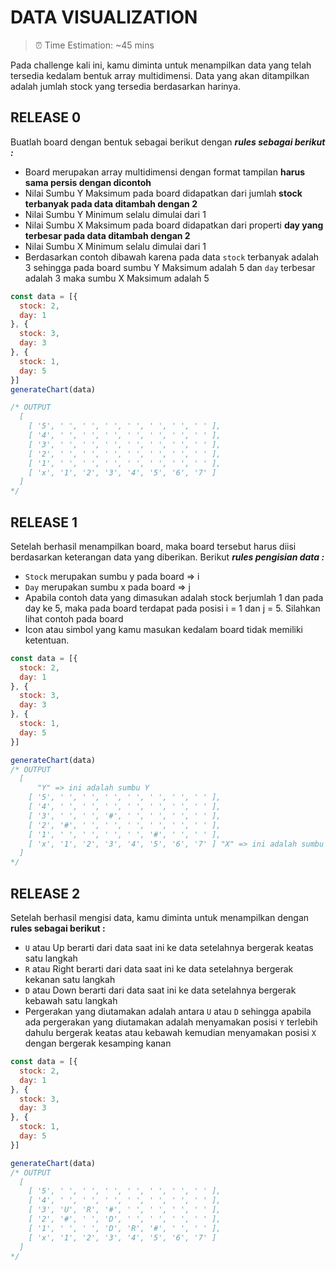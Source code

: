 # DATA VISUALIZATION
> ⏰ Time Estimation: ~45 mins

Pada challenge kali ini, kamu diminta untuk menampilkan data yang telah tersedia kedalam bentuk array multidimensi. Data yang akan ditampilkan adalah jumlah stock yang tersedia berdasarkan harinya.

## RELEASE 0
Buatlah board dengan bentuk sebagai berikut dengan ***rules sebagai berikut :***
  - Board merupakan array multidimensi dengan format tampilan **harus sama persis dengan dicontoh**
  - Nilai Sumbu Y Maksimum pada board didapatkan dari jumlah **stock terbanyak pada data ditambah dengan 2**
  - Nilai Sumbu Y Minimum selalu dimulai dari 1
  - Nilai Sumbu X Maksimum pada board didapatkan dari properti **day yang terbesar pada data ditambah dengan 2**
  - Nilai Sumbu X Minimum selalu dimulai dari 1
  - Berdasarkan contoh dibawah karena pada data `stock` terbanyak adalah 3 sehingga pada board sumbu Y Maksimum adalah 5 dan `day` terbesar adalah 3 maka sumbu X Maksimum adalah 5
```javascript
const data = [{
  stock: 2,
  day: 1
}, {
  stock: 3,
  day: 3
}, {
  stock: 1,
  day: 5
}]
generateChart(data)

/* OUTPUT
  [
    [ '5', ' ', ' ', ' ', ' ', ' ', ' ', ' ' ],
    [ '4', ' ', ' ', ' ', ' ', ' ', ' ', ' ' ],
    [ '3', ' ', ' ', ' ', ' ', ' ', ' ', ' ' ],
    [ '2', ' ', ' ', ' ', ' ', ' ', ' ', ' ' ],
    [ '1', ' ', ' ', ' ', ' ', ' ', ' ', ' ' ],
    [ 'x', '1', '2', '3', '4', '5', '6', '7' ]
  ]
*/
```
## RELEASE 1
Setelah berhasil menampilkan board, maka board tersebut harus diisi berdasarkan keterangan data yang diberikan. Berikut ***rules pengisian data :***
  - `Stock` merupakan sumbu y pada board => i
  - `Day` merupakan sumbu x pada board => j
  - Apabila contoh data yang dimasukan adalah stock berjumlah 1 dan pada day ke 5, maka pada board terdapat pada posisi i = 1 dan j = 5. Silahkan lihat contoh pada board
  - Icon atau simbol yang kamu masukan kedalam board tidak memiliki ketentuan.
```javascript
const data = [{
  stock: 2,
  day: 1
}, {
  stock: 3,
  day: 3
}, {
  stock: 1,
  day: 5
}]

generateChart(data)
/* OUTPUT
  [
      "Y" => ini adalah sumbu Y
    [ '5', ' ', ' ', ' ', ' ', ' ', ' ', ' ' ],
    [ '4', ' ', ' ', ' ', ' ', ' ', ' ', ' ' ],
    [ '3', ' ', ' ', '#', ' ', ' ', ' ', ' ' ],
    [ '2', '#', ' ', ' ', ' ', ' ', ' ', ' ' ],
    [ '1', ' ', ' ', ' ', ' ', '#', ' ', ' ' ],
    [ 'x', '1', '2', '3', '4', '5', '6', '7' ] "X" => ini adalah sumbu X
  ]
*/
```

## RELEASE 2
Setelah berhasil mengisi data, kamu diminta untuk menampilkan dengan **rules sebagai berikut :**
  - `U` atau Up berarti dari data saat ini ke data setelahnya bergerak keatas satu langkah
  - `R` atau Right berarti dari data saat ini ke data setelahnya bergerak kekanan satu langkah
  - `D` atau Down berarti dari data saat ini ke data setelahnya bergerak kebawah satu langkah
  - Pergerakan yang diutamakan adalah antara `U` atau `D` sehingga apabila ada pergerakan yang diutamakan adalah menyamakan posisi `Y` terlebih dahulu bergerak keatas atau kebawah kemudian menyamakan posisi `X` dengan bergerak kesamping kanan
```javascript
const data = [{
  stock: 2,
  day: 1
}, {
  stock: 3,
  day: 3
}, {
  stock: 1,
  day: 5
}]

generateChart(data)
/* OUTPUT
  [
    [ '5', ' ', ' ', ' ', ' ', ' ', ' ', ' ' ],
    [ '4', ' ', ' ', ' ', ' ', ' ', ' ', ' ' ],
    [ '3', 'U', 'R', '#', ' ', ' ', ' ', ' ' ],
    [ '2', '#', ' ', 'D', ' ', ' ', ' ', ' ' ],
    [ '1', ' ', ' ', 'D', 'R', '#', ' ', ' ' ],
    [ 'x', '1', '2', '3', '4', '5', '6', '7' ]
  ]
*/
```
